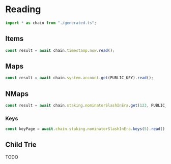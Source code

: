 # Reading

```ts
import * as chain from "./generated.ts";
```

## Items

```ts
const result = await chain.timestamp.now.read();
```

## Maps

```ts
const result = await chain.system.account.get(PUBLIC_KEY).read();
```

## NMaps

```ts
const result = await chain.staking.nominatorSlashInEra.get(123, PUBLIC_KEY).read();
```

### Keys

```ts
const keyPage = await.chain.staking.nominatorSlashInEra.keys(5).read()
```

## Child Trie

TODO
